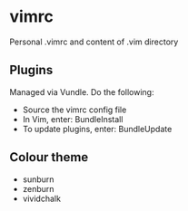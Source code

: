 # vimrc

Personal .vimrc and content of .vim directory

## Plugins
Managed via Vundle. Do the following:
* Source the vimrc config file
* In Vim, enter: BundleInstall
* To update plugins, enter: BundleUpdate

## Colour theme
* sunburn
* zenburn
* vividchalk

